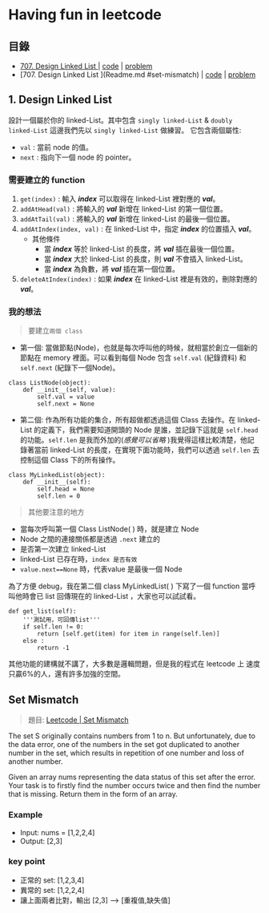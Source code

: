 # Having fun in leetcode
## 目錄
- [707. Design Linked List <Medium>](Readme.md#1-design-linked-list) | [code](Design%20Linked%20List.py) | [problem](https://leetcode.com/problems/design-linked-list/)
- [707. Design Linked List <Medium>](Readme.md #set-mismatch) | [code](Min%20Stack.py) | [problem](https://leetcode.com/problems/set-mismatch/)  
## 1. Design Linked List  
設計一個屬於你的 linked-List。其中包含 `singly linked-List` & `doubly linked-List` 這邊我們先以 `singly linked-List` 做練習。 它包含兩個屬性: 
* `val` : 當前 node 的值。
* `next` : 指向下一個 node 的 pointer。

### 需要建立的 function
1. `get(index)` : 輸入 ***index*** 可以取得在 linked-List 裡對應的 ***val***。
1. `addAtHead(val)` : 將輸入的 ***val*** 新增在 linked-List 的第一個位置。
1. `addAtTail(val)` : 將輸入的 ***val*** 新增在 linked-List 的最後一個位置。
1. `addAtIndex(index, val)` : 在 linked-List 中，指定 ***index*** 的位置插入 ***val***。
    * 其他條件
        * 當 ***index*** 等於 linked-List 的長度，將 ***val*** 插在最後一個位置。
        * 當 ***index*** 大於 linked-List 的長度，則 ***val*** 不會插入 linked-List。
        * 當 ***index*** 為負數，將 ***val*** 插在第一個位置。
5. `deleteAtIndex(index)` : 如果 ***index*** 在 linked-List 裡是有效的，刪除對應的 ***val***。

### 我的想法
> 要建立`兩個 class` 
* 第一個: 當做節點(Node)，也就是每次呼叫他的時候，就相當於創立一個新的節點在 memory 裡面。可以看到每個 Node 包含 `self.val` (紀錄資料) 和 `self.next` (紀錄下一個Node)。
```python=
class ListNode(object):
    def __init__(self, value):
        self.val = value
        self.next = None
```

* 第二個: 作為所有功能的集合，所有超做都透過這個 Class 去操作。在 linked-List 的定義下，我們需要知道開頭的 Node 是誰，並記錄下這就是 `self.head` 的功能。`self.len` 是我而外加的(*感覺可以省略* )我覺得這樣比較清楚，他記錄著當前 linked-List 的長度，在實現下面功能時，我們可以透過 `self.len` 去控制這個 Class 下的所有操作。
```python=
class MyLinkedList(object):
    def __init__(self):
        self.head = None 
        self.len = 0
```
> 其他要注意的地方
* 當每次呼叫第一個 Class ListNode( ) 時，就是建立 Node
* Node 之間的連接關係都是透過 `.next` 建立的
* 是否第一次建立 linked-List 
* linked-List 已存在時，`index 是否有效`
* `value.next==None` 時，代表value 是最後一個 Node

為了方便 debug，我在第二個 class MyLinkedList( ) 下寫了一個 function 當呼叫他時會已 list 回傳現在的 linked-List ，大家也可以試試看。
```python=
def get_list(self):
    '''測試用，可回傳list'''
    if self.len != 0:
        return [self.get(item) for item in range(self.len)]
    else :
        return -1
```
其他功能的建構就不講了，大多數是邏輯問題，但是我的程式在 leetcode 上 速度只贏6%的人，還有許多加強的空間。

## Set Mismatch
> 題目: [Leetcode | Set Mismatch](https://leetcode.com/problems/set-mismatch/)

The set S originally contains numbers from 1 to n. But unfortunately, due to the data error, one of the numbers in the set got duplicated to another number in the set, which results in repetition of one number and loss of another number.

Given an array nums representing the data status of this set after the error. Your task is to firstly find the number occurs twice and then find the number that is missing. Return them in the form of an array.

### Example
* Input: nums = [1,2,2,4] 
* Output: [2,3]

### key point

* 正常的 set: [1,2,3,4]
* 異常的 set: [1,2,2,4]
* 讓上面兩者比對，輸出 [2,3] --> [重複值,缺失值]

